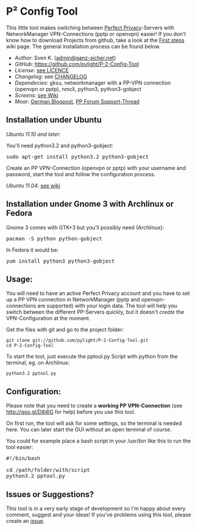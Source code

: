 P² Config Tool
===============
This little tool makes switching between [Perfect Privacy](http://www.perfect-privacy.com)-Servers with NetworkManager VPN-Connections (pptp or openvpn) easier! 
If you don't know how to download Projects from github, take a look at the [First steps](https://github.com/pylight/P-2-Config-Tool/wiki/First-Steps) wiki page. The general installation process can be found below.

* *Author*:    Sven K. (<admin@ganz-sicher.net>)
* *GitHub*:    <https://github.com/pylight/P-2-Config-Tool>
* *License*: [see LICENCE](https://github.com/pylight/P-2-Config-Tool/blob/master/LICENSE)
* *Changelog*: see [CHANGELOG](https://github.com/pylight/P-2-Config-Tool/blob/master/CHANGELOG)
* *Dependecies*: gksu, networkmanager with a PP-VPN connection (openvpn or pptp), nmcli, python3, python3-gobject
* *Screens*: [see Wiki](https://github.com/pylight/P-2-Config-Tool/wiki/Screenshots)
* *Moar*: [German Blogpost](http://ganz-sicher.net/blog/programmierung-scripting/perfect-privacy-tool-fur-den-networkmanager-p2-vpn-config-tool/), [PP Forum Support-Thread](https://forum.perfect-privacy.com/showthread.php?t=2957)

Installation under Ubuntu
---------------------------------

*Ubuntu 11.10 and later*:

You'll need python3.2 and python3-gobject:
<pre>sudo apt-get install python3.2 python3-gobject</pre>

Create an PP VPN-Connection (openvpn or pptp) with your username and password, start the tool and follow the configuration process.

*Ubuntu 11.04*: [see wiki](https://github.com/pylight/P-2-Config-Tool/wiki/Installation-%28Ubuntu-11.04%29)

Installation under Gnome 3 with Archlinux or Fedora
-----------------------------------------------

Gnome 3 comes with GTK+3 but you'll possibly need (Archlinux):
<pre>pacman -S python python-gobject</pre>

In Fedora it would be:
<pre>yum install python3 python3-gobject</pre>


Usage:
------

You will need to have an active Perfect Privacy account and you have to 
set up a PP VPN connection in NetworkManager (pptp and openvpn-connections 
are supported) with your login data. The 
tool will help you switch between the different PP-Servers quickly, but 
it doesn't *create* the VPN-Configuration at the moment.

Get the files with git and go to the project folder:
	
	git clone git://github.com/pylight/P-2-Config-Tool.git
	cd P-2-Config-Tool

To start the tool, just execute the  pptool.py Script with python from 
the terminal, eg. on Archlinux:

	python3.2 pptool.py
	

Configuration:
-------------

Please note that you need to create a **working PP VPN-Connection** 
(see http://goo.gl/D84IG for help) before you use this tool.

On first run, the tool will ask for some settings, so the terminal is 
needed here. You can later start the GUI without an open terminal of course.

You could for example place a bash script in your /usr/bin like this
to run the tool easier:
<pre>
#!/bin/bash

cd /path/folder/with/script
python3.2 pptool.py
</pre>


Issues or Suggestions?
----------------------

This tool is in a very early stage of development so I'm happy about 
every comment, suggest and your ideas! If you've problems using this tool,
please create an [issue](https://github.com/pylight/P-2-Config-Tool/issues/new).
